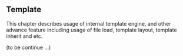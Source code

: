 ## Template

This chapter describes usage of internal template engine, and other advance feature including usage of file load, template layout, template inherit and etc. 

(to be continue ...)